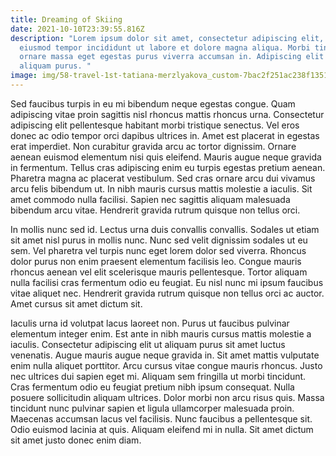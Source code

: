 ```yaml
---
title: Dreaming of Skiing
date: 2021-10-10T23:39:55.816Z
description: "Lorem ipsum dolor sit amet, consectetur adipiscing elit, sed do
  eiusmod tempor incididunt ut labore et dolore magna aliqua. Morbi tincidunt
  ornare massa eget egestas purus viverra accumsan in. Adipiscing elit ut
  aliquam purus. "
image: img/58-travel-1st-tatiana-merzlyakova_custom-7bac2f251ac238f13510aac23fb8ef9594e854c3-s1300-c85.webp
---
```

Sed faucibus turpis in eu mi bibendum neque egestas congue. Quam adipiscing vitae proin sagittis nisl rhoncus mattis rhoncus urna. Consectetur adipiscing elit pellentesque habitant morbi tristique senectus. Vel eros donec ac odio tempor orci dapibus ultrices in. Amet est placerat in egestas erat imperdiet. Non curabitur gravida arcu ac tortor dignissim. Ornare aenean euismod elementum nisi quis eleifend. Mauris augue neque gravida in fermentum. Tellus cras adipiscing enim eu turpis egestas pretium aenean. Pharetra magna ac placerat vestibulum. Sed cras ornare arcu dui vivamus arcu felis bibendum ut. In nibh mauris cursus mattis molestie a iaculis. Sit amet commodo nulla facilisi. Sapien nec sagittis aliquam malesuada bibendum arcu vitae. Hendrerit gravida rutrum quisque non tellus orci.

In mollis nunc sed id. Lectus urna duis convallis convallis. Sodales ut etiam sit amet nisl purus in mollis nunc. Nunc sed velit dignissim sodales ut eu sem. Vel pharetra vel turpis nunc eget lorem dolor sed viverra. Rhoncus dolor purus non enim praesent elementum facilisis leo. Congue mauris rhoncus aenean vel elit scelerisque mauris pellentesque. Tortor aliquam nulla facilisi cras fermentum odio eu feugiat. Eu nisl nunc mi ipsum faucibus vitae aliquet nec. Hendrerit gravida rutrum quisque non tellus orci ac auctor. Amet cursus sit amet dictum sit.

Iaculis urna id volutpat lacus laoreet non. Purus ut faucibus pulvinar elementum integer enim. Est ante in nibh mauris cursus mattis molestie a iaculis. Consectetur adipiscing elit ut aliquam purus sit amet luctus venenatis. Augue mauris augue neque gravida in. Sit amet mattis vulputate enim nulla aliquet porttitor. Arcu cursus vitae congue mauris rhoncus. Justo nec ultrices dui sapien eget mi. Aliquam sem fringilla ut morbi tincidunt. Cras fermentum odio eu feugiat pretium nibh ipsum consequat. Nulla posuere sollicitudin aliquam ultrices. Dolor morbi non arcu risus quis. Massa tincidunt nunc pulvinar sapien et ligula ullamcorper malesuada proin. Maecenas accumsan lacus vel facilisis. Nunc faucibus a pellentesque sit. Odio euismod lacinia at quis. Aliquam eleifend mi in nulla. Sit amet dictum sit amet justo donec enim diam.